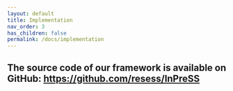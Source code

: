 ```yaml
---
layout: default
title: Implementation
nav_order: 3
has_children: false
permalink: /docs/implementation
---
```


The source code of our framework is available on GitHub: https://github.com/resess/InPreSS
---